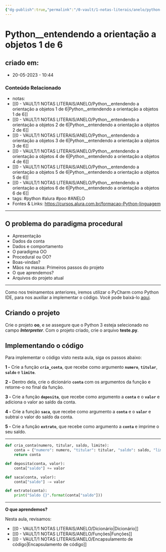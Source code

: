```yaml
---
{"dg-publish":true,"permalink":"/0-vault/1-notas-literais/anelo/python-entendendo-a-orientacao-a-objetos-1-de-6/","tags":["python","alura","poo","ANELO"],"dgHomeLink":true,"dgShowLocalGraph":true,"dgShowFileTree":true,"dgEnableSearch":true}
---
```


# Python__entendendo a orientação a objetos 1 de 6

## criado em: 
-  20-05-2023 - 10:44

### Conteúdo Relacionado
- notas: 
- [[0 - VAULT/1 NOTAS LITERAIS/ANELO/Python__entendendo a orientação a objetos 1 de 6\|Python__entendendo a orientação a objetos 1 de 6]]
- [[0 - VAULT/1 NOTAS LITERAIS/ANELO/Python__entendendo a orientação a objetos 2 de 6\|Python__entendendo a orientação a objetos 2 de 6]]
- [[0 - VAULT/1 NOTAS LITERAIS/ANELO/Python__entendendo a orientação a objetos 3 de 6\|Python__entendendo a orientação a objetos 3 de 6]]
- [[0 - VAULT/1 NOTAS LITERAIS/ANELO/Python__entendendo a orientação a objetos 4 de 6\|Python__entendendo a orientação a objetos 4 de 6]]
- [[0 - VAULT/1 NOTAS LITERAIS/ANELO/Python__entendendo a orientação a objetos 5 de 6\|Python__entendendo a orientação a objetos 5 de 6]]
- [[0 - VAULT/1 NOTAS LITERAIS/ANELO/Python__entendendo a orientação a objetos 6 de 6\|Python__entendendo a orientação a objetos 6 de 6]]
- tags: #python #alura #poo #ANELO 
- Fontes & Links: https://cursos.alura.com.br/formacao-Python-linguagem

---
## O problema do paradigma procedural


-   Apresentação
-   Dados da conta
-   Dados e comportamento
-   O paradigma OO
-   Procedural ou OO?
-   Boas-vindas?
-   Mãos na massa: Primeiros passos do projeto
-   O que aprendemos?
-   Arquivos do projeto atual

---


Como nos treinamentos anteriores, iremos utilizar o PyCharm como Python IDE, para nos auxiliar a implementar o código. Você pode baixá-lo [aqui](https://www.jetbrains.com/pycharm/download/).

## Criando o projeto

Crie o projeto **oo**, e se assegure que o Python 3 esteja selecionado no campo **_Interpreter_**. Com o projeto criado, crie o arquivo **teste.py**.

## Implementando o código

Para implementar o código visto nesta aula, siga os passos abaixo:

**1 -** Crie a função **`cria_conta`**, que recebe como argumento **`numero`**, **`titular`**, **`saldo`** e **`limite`**.

**2 -** Dentro dela, crie o dicionário **`conta`** com os argumentos da função e retorne-o no final da função.

**3 -** Crie a função **`deposita`**, que recebe como argumento a **`conta`** e o **`valor`** e adiciona o valor ao saldo da conta.

**4 -** Crie a função **`saca`**, que recebe como argumento a **`conta`** e o **`valor`** e subtrai o valor do saldo da conta.

**5 -** Crie a função **`extrato`**, que recebe como argumento a **`conta`** e imprime o seu saldo.


---

```python
def cria_conta(numero, titular, saldo, limite):
    conta = {"numero": numero, "titular": titular, "saldo": saldo, "limite": limite}
    return conta

def deposita(conta, valor):
    conta["saldo"] += valor

def saca(conta, valor):
    conta["saldo"] -= valor

def extrato(conta):
    print("Saldo {}".format(conta["saldo"]))
```

---

**O que aprendemos?**

Nesta aula, revisamos:

-   [[0 - VAULT/1 NOTAS LITERAIS/ANELO/Dicionário\|Dicionário]]
-   [[0 - VAULT/1 NOTAS LITERAIS/ANELO/Funções\|Funções]]
-   [[0 - VAULT/1 NOTAS LITERAIS/ANELO/Encapsulamento de código\|Encapsulamento de código]]
